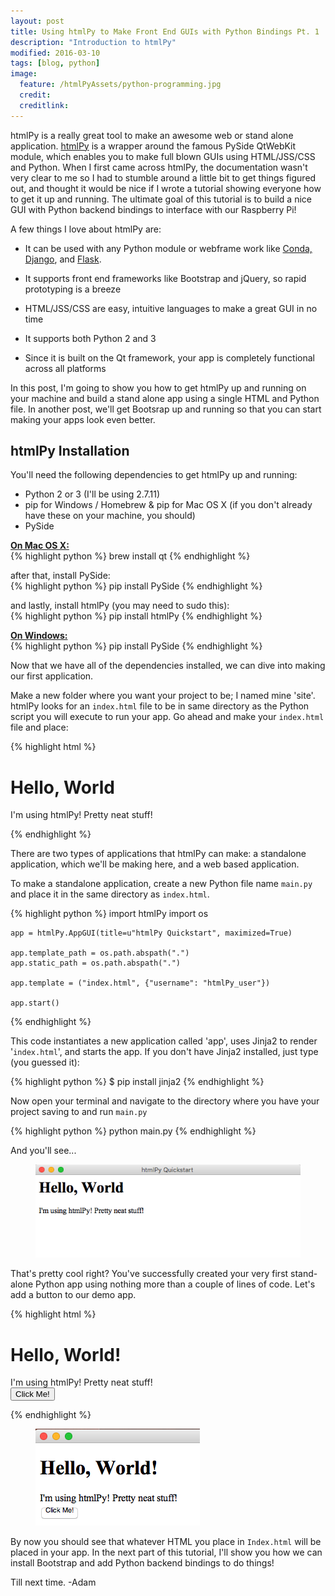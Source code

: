 ```yaml
---
layout: post
title: Using htmlPy to Make Front End GUIs with Python Bindings Pt. 1
description: "Introduction to htmlPy"
modified: 2016-03-10
tags: [blog, python]
image:
  feature: /htmlPyAssets/python-programming.jpg
  credit: 
  creditlink:
---
```


htmlPy is a really great tool to make an awesome web or stand alone application. <a href="http://htmlpy.readthedocs.org/en/master/index.html#">htmlPy</a> is a wrapper around the famous PySide QtWebKit module, which enables you to make full blown GUIs using HTML/JSS/CSS and Python. When I first came across htmlPy, the documentation wasn't very clear to me so I had to stumble around a little bit to get things figured out, and thought it would be nice if I wrote a tutorial showing everyone how to get it up and running. The ultimate goal of this tutorial is to build a nice GUI with Python backend bindings to interface with our Raspberry Pi!

 A few things I love about htmlPy are:

* It can be used with any Python module or webframe work like <a href="http://conda.pydata.org/docs/index.html">Conda,</a> <a href="https://www.djangoproject.com/">Django</a>, and <a href="http://flask.pocoo.org/">Flask</a>.

* It supports front end frameworks like Bootstrap and jQuery, so rapid prototyping is a breeze
* HTML/JSS/CSS are easy, intuitive languages to make a great GUI in no time
* It supports both Python 2 and 3
* Since it is built on the Qt framework, your app is completely functional across all platforms

In this post, I'm going to show you how to get htmlPy up and running on your machine and build a stand alone app using a single HTML and Python file. In another post, we'll get Bootsrap up and running so that you can start making your apps look even better.

<h2>htmlPy Installation</h2>

You'll need the following dependencies to get htmlPy up and running:

* Python 2 or 3 (I'll be using 2.7.11)
* pip for Windows / Homebrew & pip for Mac OS X (if you don't already have these on your machine, you should)
* PySide

<b><u>On Mac OS X:</u></b><br>
{% highlight python %}
    brew install qt
{% endhighlight %}

after that, install PySide:<br>
{% highlight python %}
    pip install PySide
{% endhighlight %}

and lastly, install htmlPy (you may need to sudo this):<br>
{% highlight python %}
    pip install htmlPy
{% endhighlight %}

<b><u>On Windows:</u></b><br>
{% highlight python %}
    pip install PySide
{% endhighlight %}

Now that we have all of the dependencies installed, we can dive into making our first application.

Make a new folder where you want your project to be; I named mine 'site'. htmlPy looks for an `index.html` file to be in same directory as the Python script you will execute to run your app. Go ahead and make your `index.html` file and place:

{% highlight html %}
<h1>Hello, World</h1>
<p>I'm using htmlPy! Pretty neat stuff!</p>
{% endhighlight %}

There are two types of applications that htmlPy can make: a standalone application, which we'll be making here, and a web based application.

To make a standalone application, create a new Python file name `main.py` and place it in the same directory as `index.html`.

{% highlight python %}
    import htmlPy
    import os
    
    app = htmlPy.AppGUI(title=u"htmlPy Quickstart", maximized=True)
    
    app.template_path = os.path.abspath(".")
    app.static_path = os.path.abspath(".")
    
    app.template = ("index.html", {"username": "htmlPy_user"})
    
    app.start()
{% endhighlight %}

This code instantiates a new application called 'app', uses Jinja2 to render '`index.html`', and starts the app. If you don't have Jinja2 installed, just type (you guessed it):

{% highlight python %}
$ pip install jinja2
{% endhighlight %}

Now open your terminal and navigate to the directory where you have your project saving to and run `main.py`

{% highlight python %}
python main.py
{% endhighlight %}

And you'll see...

<figure>
	<a href="http://adamw88.github.io/images/htmlPyAssets/htmlPy_hello_world.png"><img src="/images/htmlPyAssets/htmlPy_hello_world.png"></a>
</figure>

That's pretty cool right? You've successfully created your very first stand-alone Python app using nothing more than a couple of lines of code. Let's add a button to our demo app.

{% highlight html %}
<!DOCTYPE html>
<html>
<body>
<h1>Hello, World!</h1>
<p>I'm using htmlPy! Pretty neat stuff!
<br>
<button type="button" onclick="alert('Hello world!')">Click Me!</button>
</p>
</body>
</html>
{% endhighlight %}

<figure>
	<a href="http://adamw88.github.io/images/htmlPyAssets/htmlPy_hello_world_button.png"><img src="/images/htmlPyAssets/htmlPy_hello_world_button.png"></a>
</figure>

By now you should see that whatever HTML you place in `Index.html` will be placed in your app. In the next part of this tutorial, I'll show you how we can install Bootstrap and add Python backend bindings to do things!

Till next time.
-Adam